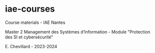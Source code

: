 # iae-courses

Course materials - IAE Nantes

Master 2 Management des Systèmes d’Information - Module "Protection des SI et cybersécurité"

E. Chevillard - 2023-2024
